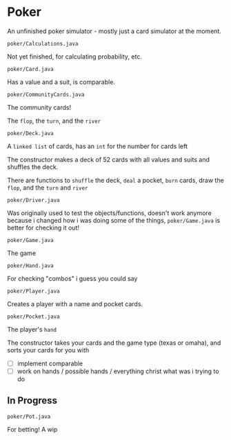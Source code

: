 # Poker

An unfinished poker simulator - mostly just a card simulator at the moment. 

<!--
```
poker/Calculations.java
      Card.java
      CommunityCards.java
      Deck.java
      Driver.java
      Game.java
      Hand.java
      Player.java
      Pocket.java
      Pot.java
``` -->

```
poker/Calculations.java
```
Not yet finished, for calculating probability, etc. 

```
poker/Card.java
```

Has a value and a suit, is comparable.

```
poker/CommunityCards.java
```
The community cards!

The `flop`, the `turn`, and the `river`

```
poker/Deck.java
```
A `linked list` of cards, has an `int` for the number for cards left

The constructor makes a deck of 52 cards with all values and suits and shuffles the deck. 

There are functions to `shuffle` the deck, `deal` a pocket, `burn` cards, draw the `flop`, and the `turn` and `river`

```
poker/Driver.java
```
Was originally used to test the objects/functions, doesn't work anymore because i changed how i was doing some of the things, `poker/Game.java` is better for checking it out! 

```
poker/Game.java
```
The game

```
poker/Hand.java
```
For checking "combos" i guess you could say 

```
poker/Player.java
```
Creates a player with a name and pocket cards. 

```
poker/Pocket.java
```
The player's `hand`

The constructor takes your cards and the game type (texas or omaha), and sorts your cards for you with 

- [ ] implement comparable 
- [ ] work on hands / possible hands / everything christ what was i trying to do 

## In Progress

```
poker/Pot.java
```
For betting! A wip
